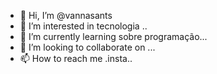 - 👋 Hi, I’m @vannasants
- 👀 I’m interested in tecnologia ..
- 🌱 I’m currently learning sobre programação...
- 💞️ I’m looking to collaborate on ...
- 📫 How to reach me .insta..

<!---
vannasants/vannasants is a ✨ special ✨ repository because its `README.md` (this file) appears on your GitHub profile.
You can click the Preview link to take a look at your changes.
--->
